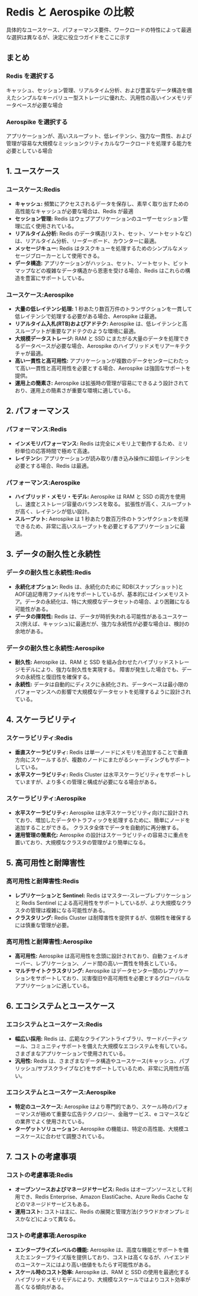 # Redis と Aerospike の比較

具体的なユースケース、パフォーマンス要件、ワークロードの特性によって最適な選択は異なるが、決定に役立つガイドをここに示す

## まとめ

### Redis を選択する

キャッシュ、セッション管理、リアルタイム分析、および豊富なデータ構造を備えたシンプルなキーバリュー型ストレージに優れた、汎用性の高いインメモリデータベースが必要な場合

### Aerospike を選択する

アプリケーションが、高いスループット、低レイテンシ、強力な一貫性、および管理が容易な大規模なミッションクリティカルなワークロードを処理する能力を必要としている場合

## 1. ユースケース

### ユースケース:Redis

- **キャッシュ:** 頻繁にアクセスされるデータを保存し、素早く取り出すための高性能なキャッシュが必要な場合は、Redis が最適
- **セッション管理:** Redis はウェブアプリケーションのユーザーセッション管理に広く使用されている。
- **リアルタイム分析:** Redis のデータ構造(リスト、セット、ソートセットなど)は、リアルタイム分析、リーダーボード、カウンターに最適。
- **メッセージキュー:** Redis はタスクキューを処理するためのシンプルなメッセージブローカーとして使用できる。
- **データ構造:** アプリケーションがハッシュ、セット、ソートセット、ビットマップなどの複雑なデータ構造から恩恵を受ける場合、Redis はこれらの構造を豊富にサポートしている。

### ユースケース:Aerospike

- **大量の低レイテンシ処理:** 1 秒あたり数百万件のトランザクションを一貫して低レイテンシで処理する必要がある場合、Aerospike は最適。
- **リアルタイム入札(RTB)およびアドテク:** Aerospike は、低レイテンシと高スループットが重要なアドテクのような環境に最適。
- **大規模データストレージ:** RAM と SSD にまたがる大量のデータを処理できるデータベースが必要な場合、Aerospike のハイブリッドメモリアーキテクチャが最適。
- **高い一貫性と高可用性:** アプリケーションが複数のデータセンターにわたって高い一貫性と高可用性を必要とする場合、Aerospike は強固なサポートを提供。
- **運用上の簡素さ:** Aerospike は拡張時の管理が容易にできるよう設計されており、運用上の簡素さが重要な環境に適している。

## 2. パフォーマンス

### パフォーマンス:Redis

- **インメモリパフォーマンス:** Redis は完全にメモリ上で動作するため、ミリ秒単位の応答時間で極めて高速。
- **レイテンシ:** アプリケーションが読み取り/書き込み操作に超低レイテンシを必要とする場合、Redis は最適。

### パフォーマンス:Aerospike

- **ハイブリッド・メモリ・モデル:** Aerospike は RAM と SSD の両方を使用し、速度とストレージ容量のバランスを取る。 拡張性が高く、スループットが高く、レイテンシが低い設計。
- **スループット:** Aerospike は 1 秒あたり数百万件のトランザクションを処理できるため、非常に高いスループットを必要とするアプリケーションに最適。

## 3. データの耐久性と永続性

### データの耐久性と永続性:Redis

- **永続化オプション:** Redis は、永続化のために RDB(スナップショット)と AOF(追記専用ファイル)をサポートしているが、基本的にはインメモリストア。データの永続化は、特に大規模なデータセットの場合、より困難になる可能性がある。
- **データの揮発性:** Redis は、データが時折失われる可能性があるユースケース(例えば、キャッシュ)に最適だが、強力な永続性が必要な場合は、検討の余地がある。

### データの耐久性と永続性:Aerospike

- **耐久性:** Aerospike は、RAM と SSD を組み合わせたハイブリッドストレージモデルにより、強力な耐久性を実現する。 障害が発生した場合でも、データの永続性と復旧性を確保する。
- **永続性:** データは自動的にディスクに永続化され、データベースは最小限のパフォーマンスへの影響で大規模なデータセットを処理するように設計されている。

## 4. スケーラビリティ

### スケーラビリティ:Redis

- **垂直スケーラビリティ:** Redis は単一ノードにメモリを追加することで垂直方向にスケールするが、複数のノードにまたがるシャーディングもサポートしている。
- **水平スケーラビリティ:** Redis Cluster は水平スケーラビリティをサポートしていますが、より多くの管理と構成が必要になる場合がある。

### スケーラビリティ:Aerospike

- **水平スケーラビリティ:** Aerospike は水平スケーラビリティ向けに設計されており、増加したデータやトラフィックを処理するために、簡単にノードを追加することができる。 クラスタ全体でデータを自動的に再分散する。
- **運用管理の簡素化:** Aerospike の設計はスケーラビリティの容易さに重点を置いており、大規模なクラスタの管理がより簡単になる。

## 5. 高可用性と耐障害性

### 高可用性と耐障害性:Redis

- **レプリケーションと Sentinel:** Redis はマスター-スレーブレプリケーションと Redis Sentinel による高可用性をサポートしているが、より大規模なクラスタの管理は複雑になる可能性がある。
- **クラスタリング:** Redis Cluster は耐障害性を提供するが、信頼性を確保するには慎重な管理が必要。

### 高可用性と耐障害性:Aerospike

- **高可用性:** Aerospike は高可用性を念頭に設計されており、自動フェイルオーバー、レプリケーション、ノード間の高い一貫性を特長としている。
- **マルチサイトクラスタリング:** Aerospike はデータセンター間のレプリケーションをサポートしており、災害復旧や高可用性を必要とするグローバルなアプリケーションに適している。

## 6. エコシステムとユースケース

### エコシステムとユースケース:Redis

- **幅広い採用:** Redis は、広範なクライアントライブラリ、サードパーティツール、コミュニティサポートを備えた大規模なエコシステムを有している。 さまざまなアプリケーションで使用されている。
- **汎用性:** Redis は、さまざまなデータ構造やユースケース(キャッシュ、パブリッシュ/サブスクライブなど)をサポートしているため、非常に汎用性が高い。

### エコシステムとユースケース:Aerospike

- **特定のユースケース:** Aerospike はより専門的であり、スケール時のパフォーマンスが極めて重要な広告テクノロジー、金融サービス、e コマースなどの業界でよく使用されている。
- **ターゲットソリューション:** Aerospike の機能は、特定の高性能、大規模ユースケースに合わせて調整されている。

## 7. コストの考慮事項

### コストの考慮事項:Redis

- **オープンソースおよびマネージドサービス:** Redis はオープンソースとして利用でき、Redis Enterprise、Amazon ElastiCache、Azure Redis Cache などのマネージドサービスもある。
- **運用コスト:** コストは主に、Redis の展開と管理方法(クラウドかオンプレミスかなど)によって異なる。

### コストの考慮事項:Aerospike

- **エンタープライズレベルの機能:** Aerospike は、高度な機能とサポートを備えたエンタープライズ版を提供しており、コストは高くなるが、ハイエンドのユースケースにはより高い価値をもたらす可能性がある。
- **スケール時のコスト効率:** Aerospike は、RAM と SSD の使用を最適化するハイブリッドメモリモデルにより、大規模なスケールではよりコスト効率が高くなる傾向がある。
